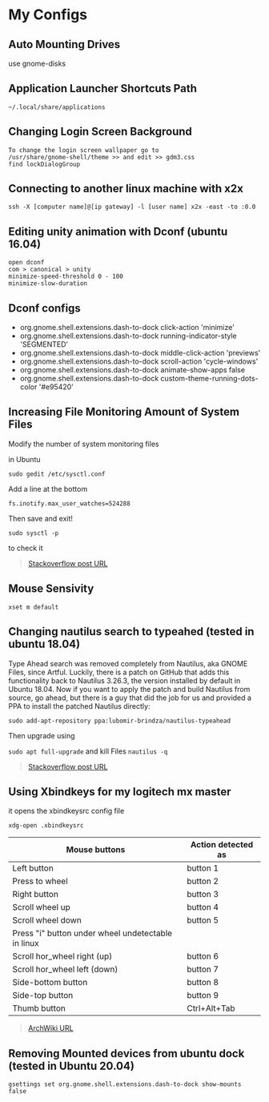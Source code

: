 # My Configs

## Auto Mounting Drives

use gnome-disks

## Application Launcher Shortcuts Path

`~/.local/share/applications`

## Changing Login Screen Background

```
To change the login screen wallpaper go to
/usr/share/gnome-shell/theme >> and edit >> gdm3.css
find lockDialogGroup
```

## Connecting to another linux machine with x2x

`ssh -X [computer name]@[ip gateway] -l [user name] x2x -east -to :0.0` 

## Editing unity animation with Dconf (ubuntu 16.04)

```
open dconf
com > canonical > unity
minimize-speed-threshold 0 - 100
minimize-slow-duration
```

## Dconf configs

+ org.gnome.shell.extensions.dash-to-dock click-action 'minimize'
+ org.gnome.shell.extensions.dash-to-dock running-indicator-style 'SEGMENTED'
+ org.gnome.shell.extensions.dash-to-dock middle-click-action 'previews'
+ org.gnome.shell.extensions.dash-to-dock scroll-action 'cycle-windows'
+ org.gnome.shell.extensions.dash-to-dock animate-show-apps false
+ org.gnome.shell.extensions.dash-to-dock custom-theme-running-dots-color '#e95420'

## Increasing File Monitoring Amount of System Files

Modify the number of system monitoring files

in Ubuntu

`sudo gedit /etc/sysctl.conf`

Add a line at the bottom

`fs.inotify.max_user_watches=524288`

Then save and exit!

`sudo sysctl -p`

to check it

> [Stackoverflow post URL](https://stackoverflow.com/questions/55763428/react-native-error-enospc-system-limit-for-number-of-file-watchers-reached)

## Mouse Sensivity

`xset m default`

## Changing nautilus search to typeahed (tested in ubuntu 18.04)

Type Ahead search was removed completely from Nautilus, aka GNOME Files, since Artful. Luckily, there is a patch on GitHub that adds this functionality back to Nautilus 3.26.3, the version installed by default in Ubuntu 18.04. Now if you want to apply the patch and build Nautilus from source, go ahead, but there is a guy that did the job for us and provided a PPA to install the patched Nautilus directly:

`sudo add-apt-repository ppa:lubomir-brindza/nautilus-typeahead`

Then upgrade using

`sudo apt full-upgrade` and kill Files `nautilus -q`

> [Stackoverflow post URL](https://askubuntu.com/questions/1037732/type-ahead-search-using-nautilus-on-ubuntu-18-04)

## Using Xbindkeys for my logitech mx master

it opens the xbindkeysrc config file

`xdg-open .xbindkeysrc`

Mouse buttons | Action detected as
------- | -------
Left button | button 1
Press to wheel | button 2
Right button | button 3
Scroll wheel up | button 4
Scroll wheel down | button 5
Press "i" button under wheel undetectable in linux | 
Scroll hor_wheel right (up) | button 6
Scroll hor_wheel left (down) | button 7
Side-bottom button | button 8
Side-top button | button 9
Thumb button | Ctrl+Alt+Tab

>[ArchWiki URL](https://wiki.archlinux.org/index.php/Logitech_MX_Master)

## Removing Mounted devices from ubuntu dock (tested in Ubuntu 20.04)

```
gsettings set org.gnome.shell.extensions.dash-to-dock show-mounts false
```